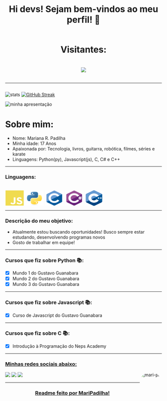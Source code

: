 <h1 align="center"
    <p>
Hi devs! Sejam bem-vindos ao meu perfil! 👋
<br>
<br>
<p align="center">Visitantes:</p>
<p align="center"><img align="center"src="https://profile-counter.glitch.me/MariPadilha/count.svg"/></p>
   </p><hr>
   
</h1>

![stats](https://github-readme-stats.vercel.app/api?username=MariPadilha&show_icons=true&theme=tokyonight)
[![GitHub Streak](http://github-readme-streak-stats.herokuapp.com?user=MariPadilha&theme=tokyonight)](https://git.io/streak-stats)

![minha apresentação](https://img.shields.io/static/v1?label=SOBRE-MIM&message=GITHUB&color=<COLOR>&style=<STYLE>&logo=<LOGO>)

# Sobre mim:
- Nome: Mariana R. Padilha
- Minha idade: 17 Anos
- Apaixonada por: Tecnologia, livros, guitarra, robótica, filmes, séries e karate
- Linguagens: Python(py), Javascript(js), C, C# e C++
<hr>

### Linguagens:
<div style="display: inline_block"><br>
  <img align="center" alt="Js" height="50" width="60" src="https://raw.githubusercontent.com/devicons/devicon/master/icons/javascript/javascript-plain.svg">
  <img align="center" alt="Python" height="50" width="60" src="https://raw.githubusercontent.com/devicons/devicon/master/icons/python/python-original.svg">
  <img align="center" alt="c" height="50" width="60" src="https://raw.githubusercontent.com/devicons/devicon/master/icons/c/c-original.svg">
  <img align="center" alt="c#" height="50" width="60" src="https://raw.githubusercontent.com/devicons/devicon/master/icons/csharp/csharp-original.svg">
  <img align="center" alt="c++" height="50" width="60" src="https://raw.githubusercontent.com/devicons/devicon/master/icons/cplusplus/cplusplus-original.svg">


</div>
<hr>

### Descrição do meu objetivo:
- Atualmente estou buscando oportunidades! Busco sempre estar estudando, desenvolvendo programas novos
- Gosto de trabalhar em equipe!
<hr>

### Cursos que fiz sobre Python 📚:

- [x] Mundo 1 do Gustavo Guanabara
- [x] Mundo 2 do Gustavo Guanabara
- [x] Mundo 3 do Gustavo Guanabara

<hr>
 
### Cursos que fiz sobre Javascript 📚:

- [x] Curso de Javascript do Gustavo Guanabara

<hr>

### Cursos que fiz sobre C 📚:

- [x] Introdução à Programação do Neps Academy

<hr>

<h3 align="left">
    <p><u> Minhas redes sociais abaixo: </u></p>
</h3>
<div> 
  <a href="https://instagram.com/mari.padilha.of" target="_blank"><img src="https://img.shields.io/badge/-Instagram-%23E4405F?style=for-the-badge&logo=instagram&logoColor=white" target="_blank"></a>
 <a href="https://discord.gg/zgKXnJEh" target="_blank"><img src="https://img.shields.io/badge/Discord-7289DA?style=for-the-badge&logo=discord&logoColor=white" target="_blank"></a> 
  <a href = "mailto:contatomari.475620@gmail.com"><img src="https://img.shields.io/badge/-Gmail-%23333?style=for-the-badge&logo=gmail&logoColor=white" target="_blank"></a>
  <img align="right" alt="mari-pic" height="150" style="border-radius:50px;" src="https://cdn.discordapp.com/attachments/970467681318887444/982506302506958879/Webp.net-gifmaker.gif?width=676&height=676">
</div>
</div>
<hr>
<h3 align="center">
    <p><u> Readme feito por MariPadilha! </u></p>
</h3>
